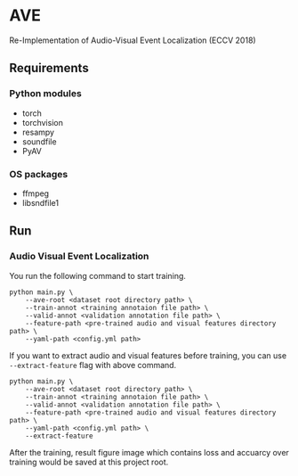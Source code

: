 # AVE
Re-Implementation of Audio-Visual Event Localization (ECCV 2018)

## Requirements

### Python modules
- torch
- torchvision
- resampy
- soundfile
- PyAV

### OS packages

- ffmpeg
- libsndfile1

## Run

### Audio Visual Event Localization

You run the following command to start training.
```
python main.py \
    --ave-root <dataset root directory path> \
    --train-annot <training annotaion file path> \
    --valid-annot <validation annotation file path> \
    --feature-path <pre-trained audio and visual features directory path> \
    --yaml-path <config.yml path>
```

If you want to extract audio and visual features before training, you can use ```--extract-feature``` flag with above command.
```
python main.py \
    --ave-root <dataset root directory path> \
    --train-annot <training annotaion file path> \
    --valid-annot <validation annotation file path> \
    --feature-path <pre-trained audio and visual features directory path> \
    --yaml-path <config.yml path> \
    --extract-feature
```

After the training, result figure image which contains loss and accuarcy over training would be saved at this project root.
